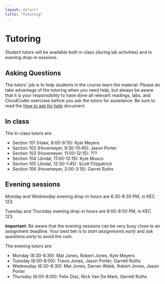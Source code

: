 ```yaml
---
layout: default
title: "Tutoring"
---
```


Tutoring
========

Student tutors will be available both in class (during lab activities) and in evening drop-in sessions.

Asking Questions
----------------

The tutors' job is to help students in the course learn the material.  Please do take advantage of the tutoring when you need help, but always be aware that it is your responsibility to have done all relevant readings, labs, and CloudCoder exercises before you ask the tutors for assistance.  Be sure to read the [How to ask for help](http://faculty.ycp.edu/~dhovemey/askingForHelp.html) document.

In class
--------

The in-class tutors are:

* Section 101 (Hake, 8:00-9:15): Kyle Meyers
* Section 102 (Hovemeyer, 9:30-10:45): Jason Porter
* Section 103 (Hovemeyer, 11:00-12:15): ???
* Section 104 (Jindal, 11:00-12:15): Kyle Musco
* Section 105 (Jindal, 12:30-1:45): Scott Fitzpatrick
* Section 106 (Hovemeyer, 2:00-3:15): Garret Ruths

Evening sessions
----------------

Monday and Wednesday evening drop-in hours are 6:30-8:30 PM, in KEC 123.

Tuesday and Thursday evening drop-in hours are 6:00-8:00 PM, in KEC 123.

**Important**: Be aware that the evening sessions can be very busy close to an assignment deadline.  Your best bet is to *start assignments early* and *ask questions early* to avoid the rush.

The evening tutors are:

* Monday (6:30-8:30): Mat Jones, Robert Jones, Kyle Meyers
* Tuesday (6:00-8:00): Travis Jones, Jason Porter, Garrett Ruths
* Wednesday (6:30-8:30): Mat Jones, Darren Webb, Robert Jones, Jason Porter
* Thursday (6:00-8:00): Felix Diaz, Nick Van De Mark, Garrett Ruths

<!-- vim:set wrap: ­-->
<!-- vim:set linebreak: -->
<!-- vim:set nolist: -->
